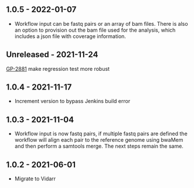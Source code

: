 ## 1.0.5 - 2022-01-07
- Workflow input can be fastq pairs or an array of bam files. There is also an option to provision out the bam file used for the analysis, which includes a json file with coverage information.

## Unreleased - 2021-11-24
[GP-2881](https://jira.oicr.on.ca/browse/GP-2881) make regression test more robust

## 1.0.4 - 2021-11-17
- Increment version to bypass Jenkins build error

## 1.0.3 - 2021-11-04
- Workflow input is now fastq pairs, if multiple fastq pairs are defined the workflow will align each pair to the reference genome using bwaMem and then perform a samtools merge. The next steps remain the same.

## 1.0.2 - 2021-06-01
- Migrate to Vidarr
